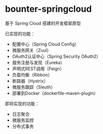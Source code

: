 # bounter-springcloud
基于 Spring Cloud 搭建的开发框架原型

   已实现的功能：
   - 配置中心（Spring Cloud Config）
   - 微服务网关（Zuul）
   - OAuth2认证中心（Spring Security OAuth2）
   - 服务注册与发现（Eureka）
   - 声明式REST调用（Feign）
   - 负载均衡（Ribbon）
   - 断路器（Hystrix）
   - 微服务跟踪（Sleuth）
   - 部署到Docker（dockerfile-maven-plugin）
   
   
即将实现的功能：
  - 日志聚合
  - 微服务监控
  - 分布式事务
   
